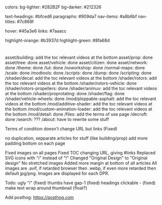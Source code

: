 colors:
bg-lighter: #282B2F
bg-darker: #212326

text-headings: #bfced6
paragraphs: #909da7
nav-items: #a8b6bf
nav-titles: #7c868f

hover: #45a3e6
links: #7aaacc

highlight-orange: #b3937d
highlight-green: #8fa68d

<h1 class="border-b-4 border-hit-gray-600 pb-8 text-4xl font-bold text-hit-gray-400"></h1>
<h2 class="border-b-2 border-hit-gray-600 mt-24 pb-8 text-4xl font-medium text-hit-gray-400"></h2>
<h3 class="mt-16 text-2xl text-hit-gray-400 font-semibold border-b border-hit-gray-500 pb-4"></h3>
<h4 class="text-xl text-hit-gray-400 font-medium border-b border-hit-gray-950 pb-4 mt-8 lg:mt-12"></h4>

asset/building: add the toc relevant videos at the bottom
asset/prop: done
asset/tree: done
asset/vehicle: done
asset/citizen: done
asset/network: done
/theme: done
/lut: done
/noworkshop: done
/normal-maps: done
/scale: done
/modtools: done
/scripts: done
/dump: done
/scripting: done
/shader/decal: add the toc relevant videos at the bottom
/shader/rotors: add the toc relevant videos at the bottom
/shader/rotors-vehicle: done
/shader/rotors-propellers: done
/shader/animuv: add the toc relevant videos at the bottom
/shader/proprotating: done
/shader/flag: done
/shader/vehicle-wheels: done
/mod/ploppable-asphalt: add the toc relevant videos at the bottom
/mod/additive-shader: add the toc relevant videos at the bottom
/mod/custom-animation-loader: add the toc relevant videos at the bottom
/mod/detail: done
/files: add the terms of use page
/decruft: done
/search: ???
/about: have to rewrite some stuff

Terms of condition doesn't change URL but links (Fixed)

no duplication, sepparate articles for stuff (like building/prop)
add more padding bottom on each page

Fixed images on all pages
Fixed TOC changing URL, giving #links
Replaced SVG icons with "i" instead of "!"
Changed "Original Design" to "Original design"
No stretched images
Added more margin at bottom of all articles
All images are .avif, if retarded browser then .webp, if even more retarded then default jpg/png. Images are displayed for each DPR.

Todo:
ugly "i" (fixed)
thumbs have gap-1 (fixed)
headings clickable - (fixed)
make text wrap around thumbnail (float?)

Add posthog: https://posthog.com
